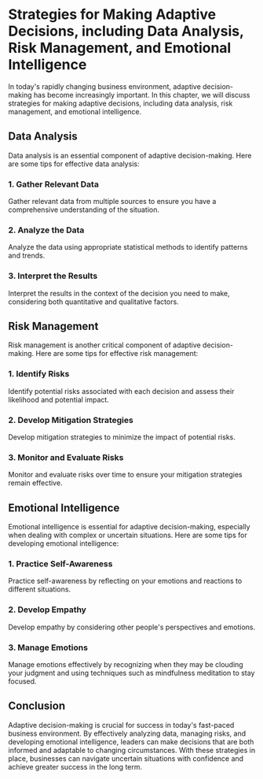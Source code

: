 # Strategies for Making Adaptive Decisions, including Data Analysis, Risk Management, and Emotional Intelligence

In today's rapidly changing business environment, adaptive decision-making has become increasingly important. In this chapter, we will discuss strategies for making adaptive decisions, including data analysis, risk management, and emotional intelligence.

Data Analysis
-------------

Data analysis is an essential component of adaptive decision-making. Here are some tips for effective data analysis:

### 1. Gather Relevant Data

Gather relevant data from multiple sources to ensure you have a comprehensive understanding of the situation.

### 2. Analyze the Data

Analyze the data using appropriate statistical methods to identify patterns and trends.

### 3. Interpret the Results

Interpret the results in the context of the decision you need to make, considering both quantitative and qualitative factors.

Risk Management
---------------

Risk management is another critical component of adaptive decision-making. Here are some tips for effective risk management:

### 1. Identify Risks

Identify potential risks associated with each decision and assess their likelihood and potential impact.

### 2. Develop Mitigation Strategies

Develop mitigation strategies to minimize the impact of potential risks.

### 3. Monitor and Evaluate Risks

Monitor and evaluate risks over time to ensure your mitigation strategies remain effective.

Emotional Intelligence
----------------------

Emotional intelligence is essential for adaptive decision-making, especially when dealing with complex or uncertain situations. Here are some tips for developing emotional intelligence:

### 1. Practice Self-Awareness

Practice self-awareness by reflecting on your emotions and reactions to different situations.

### 2. Develop Empathy

Develop empathy by considering other people's perspectives and emotions.

### 3. Manage Emotions

Manage emotions effectively by recognizing when they may be clouding your judgment and using techniques such as mindfulness meditation to stay focused.

Conclusion
----------

Adaptive decision-making is crucial for success in today's fast-paced business environment. By effectively analyzing data, managing risks, and developing emotional intelligence, leaders can make decisions that are both informed and adaptable to changing circumstances. With these strategies in place, businesses can navigate uncertain situations with confidence and achieve greater success in the long term.
